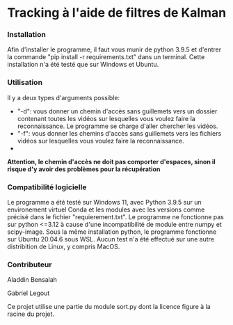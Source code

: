 # Tracking à l'aide de filtres de Kalman

### Installation
Afin d'installer le programme, il faut vous munir de python 3.9.5 et d'entrer la commande "pip install -r requirements.txt" dans un terminal.
Cette installation n'a été testé que sur Windows et Ubuntu. 

### Utilisation

Il y a deux types d'arguments possible:
- "-d": vous donner un chemin d'accès sans guillemets vers un dossier contenant toutes les vidéos sur lesquelles vous voulez faire la reconnaissance. Le programme se charge d'aller chercher les vidéos.
- "-f": vous donner les chemins d'accès sans guillemets vers les fichiers vidéos sur lesquelles vous voulez faire la reconnaissance.
- 
**Attention, le chemin d'accès ne doit pas comporter d'espaces, sinon il risque d'y avoir des problèmes pour la récupération**

### Compatibilité logicielle

Le programme a été testé sur Windows 11, avec Python 3.9.5 sur un environement virtuel Conda et les modules avec les versions comme précisé dans le fichier "requierement.txt". Le programme ne fonctionne pas sur python <=3.12 à cause d'une incompatibilité de module entre numpy et scipy-image. 
Sous la même installation python, le programme fonctionne sur Ubuntu 20.04.6 sous WSL. Aucun test n'a été effectué sur une autre distribition de Linux, y compris MacOS. 

### Contributeur

Aladdin Bensalah 

Gabriel Legout

Ce projet utilise une partie du module sort.py dont la licence figure à la racine du projet. 
